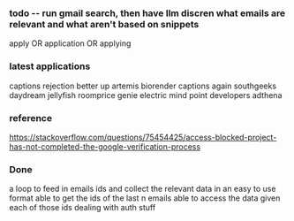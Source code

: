 
### todo -- run gmail search, then have llm discren what emails are relevant and what aren't based on snippets


apply OR application OR applying

### latest applications
captions rejection
better up
artemis
biorender
captions again
southgeeks
daydream
jellyfish
roomprice genie
electric mind
point
developers
adthena

### reference

https://stackoverflow.com/questions/75454425/access-blocked-project-has-not-completed-the-google-verification-process

### Done
a loop to feed in emails ids and collect the relevant data in an easy to use format
able to get the ids of the last n emails
able to access the data given each of those ids
dealing with auth stuff